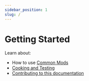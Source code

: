 ```yaml
---
sidebar_position: 1
slug: /
---
```

# Getting Started

Learn about:
- How to use [Common Mods](/category/common-mods)
- [Cooking and Testing](/category/cooking-and-testing)
- [Contributing to this documentation](/contrib)